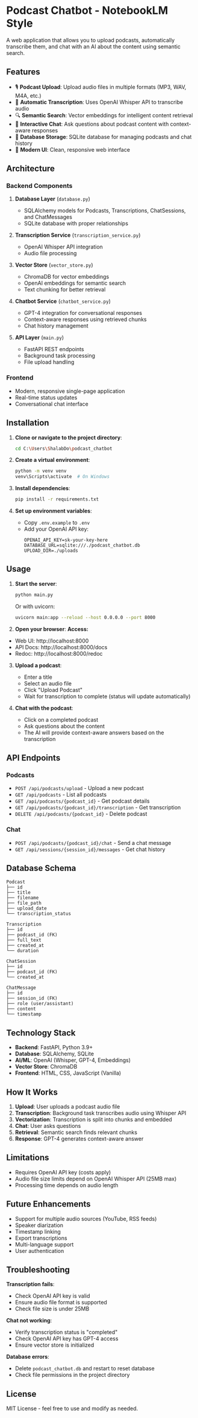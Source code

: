 # Podcast Chatbot - NotebookLM Style

A web application that allows you to upload podcasts, automatically transcribe them, and chat with an AI about the content using semantic search.

## Features

- 🎙️ **Podcast Upload**: Upload audio files in multiple formats (MP3, WAV, M4A, etc.)
- 📝 **Automatic Transcription**: Uses OpenAI Whisper API to transcribe audio
- 🔍 **Semantic Search**: Vector embeddings for intelligent content retrieval
- 💬 **Interactive Chat**: Ask questions about podcast content with context-aware responses
- 💾 **Database Storage**: SQLite database for managing podcasts and chat history
- 🎨 **Modern UI**: Clean, responsive web interface

## Architecture

### Backend Components

1. **Database Layer** (`database.py`)
   - SQLAlchemy models for Podcasts, Transcriptions, ChatSessions, and ChatMessages
   - SQLite database with proper relationships

2. **Transcription Service** (`transcription_service.py`)
   - OpenAI Whisper API integration
   - Audio file processing

3. **Vector Store** (`vector_store.py`)
   - ChromaDB for vector embeddings
   - OpenAI embeddings for semantic search
   - Text chunking for better retrieval

4. **Chatbot Service** (`chatbot_service.py`)
   - GPT-4 integration for conversational responses
   - Context-aware responses using retrieved chunks
   - Chat history management

5. **API Layer** (`main.py`)
   - FastAPI REST endpoints
   - Background task processing
   - File upload handling

### Frontend

- Modern, responsive single-page application
- Real-time status updates
- Conversational chat interface

## Installation

1. **Clone or navigate to the project directory**:
   ```bash
   cd C:\Users\ShalabDo\podcast_chatbot
   ```

2. **Create a virtual environment**:
   ```bash
   python -m venv venv
   venv\Scripts\activate  # On Windows
   ```

3. **Install dependencies**:
   ```bash
   pip install -r requirements.txt
   ```

4. **Set up environment variables**:
   - Copy `.env.example` to `.env`
   - Add your OpenAI API key:
     ```
     OPENAI_API_KEY=sk-your-key-here
     DATABASE_URL=sqlite:///./podcast_chatbot.db
     UPLOAD_DIR=./uploads
     ```

## Usage

1. **Start the server**:
   ```bash
   python main.py
   ```

   Or with uvicorn:
   ```bash
   uvicorn main:app --reload --host 0.0.0.0 --port 8000
   ```

2. **Open your browser**: **Access:**
- Web UI: http://localhost:8000
- API Docs: http://localhost:8000/docs
- Redoc: http://localhost:8000/redoc

3. **Upload a podcast**:
   - Enter a title
   - Select an audio file
   - Click "Upload Podcast"
   - Wait for transcription to complete (status will update automatically)

4. **Chat with the podcast**:
   - Click on a completed podcast
   - Ask questions about the content
   - The AI will provide context-aware answers based on the transcription

## API Endpoints

### Podcasts

- `POST /api/podcasts/upload` - Upload a new podcast
- `GET /api/podcasts` - List all podcasts
- `GET /api/podcasts/{podcast_id}` - Get podcast details
- `GET /api/podcasts/{podcast_id}/transcription` - Get transcription
- `DELETE /api/podcasts/{podcast_id}` - Delete podcast

### Chat

- `POST /api/podcasts/{podcast_id}/chat` - Send a chat message
- `GET /api/sessions/{session_id}/messages` - Get chat history

## Database Schema

```
Podcast
├── id
├── title
├── filename
├── file_path
├── upload_date
└── transcription_status

Transcription
├── id
├── podcast_id (FK)
├── full_text
├── created_at
└── duration

ChatSession
├── id
├── podcast_id (FK)
└── created_at

ChatMessage
├── id
├── session_id (FK)
├── role (user/assistant)
├── content
└── timestamp
```

## Technology Stack

- **Backend**: FastAPI, Python 3.9+
- **Database**: SQLAlchemy, SQLite
- **AI/ML**: OpenAI (Whisper, GPT-4, Embeddings)
- **Vector Store**: ChromaDB
- **Frontend**: HTML, CSS, JavaScript (Vanilla)

## How It Works

1. **Upload**: User uploads a podcast audio file
2. **Transcription**: Background task transcribes audio using Whisper API
3. **Vectorization**: Transcription is split into chunks and embedded
4. **Chat**: User asks questions
5. **Retrieval**: Semantic search finds relevant chunks
6. **Response**: GPT-4 generates context-aware answer

## Limitations

- Requires OpenAI API key (costs apply)
- Audio file size limits depend on OpenAI Whisper API (25MB max)
- Processing time depends on audio length

## Future Enhancements

- Support for multiple audio sources (YouTube, RSS feeds)
- Speaker diarization
- Timestamp linking
- Export transcriptions
- Multi-language support
- User authentication

## Troubleshooting

**Transcription fails**:
- Check OpenAI API key is valid
- Ensure audio file format is supported
- Check file size is under 25MB

**Chat not working**:
- Verify transcription status is "completed"
- Check OpenAI API key has GPT-4 access
- Ensure vector store is initialized

**Database errors**:
- Delete `podcast_chatbot.db` and restart to reset database
- Check file permissions in the project directory

## License

MIT License - feel free to use and modify as needed.


